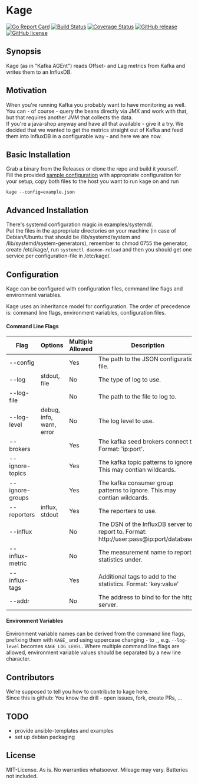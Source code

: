 # Kage

[![Go Report Card](https://goreportcard.com/badge/github.com/msales/kage)](https://goreportcard.com/report/github.com/msales/kage)
[![Build Status](https://travis-ci.org/msales/kage.svg?branch=master)](https://travis-ci.org/msales/kage)
[![Coverage Status](https://coveralls.io/repos/github/msales/kage/badge.svg?branch=master)](https://coveralls.io/github/msales/kage?branch=master)
[![GitHub release](https://img.shields.io/github/release/msales/kage.svg)](https://github.com/msales/kage/releases)
[![GitHub license](https://img.shields.io/badge/license-MIT-blue.svg)](https://raw.githubusercontent.com/msales/kage/master/LICENSE)

## Synopsis

Kage (as in "Kafka AGEnt") reads Offset- and Lag metrics from Kafka and writes them to an InfluxDB.

## Motivation

When you're running Kafka you probably want to have monitoring as well.  
You can - of course - query the beans directly via JMX and work with that, but that requires another JVM that collects the data.  
If you're a java-shop anyway and have all that available - give it a try.
We decided that we wanted to get the metrics straight out of Kafka and feed them into InfluxDB in a configurable way - and here we are now.

## Basic Installation

Grab a binary from the Releases or clone the repo and build it yourself.  
Fill the provided [sample configuration](example.json) with appropriate configuration for your setup, copy both files 
to the host you want to run kage on and run
```
kage --config=example.json

```

## Advanced Installation

There's systemd configuration magic in examples/systemd/.  
Put the files in the appropriate directories on your machine (in case of Debian/Ubuntu that should be /lib/systemd/system 
and /lib/systemd/system-generators), remember to chmod 0755 the generator, create /etc/kage/, run ```systemctl daemon-reload``` 
and then you should get one service per configuration-file in /etc/kage/.

## Configuration

Kage can be configured with configuration files, command line flags and environment variables. 

Kage uses an inheritance model for configuration. The order of precedence is: command line flags, 
environment variables, configuration files.
 
#### Command Line Flags

| Flag | Options | Multiple Allowed | Description |
| ---- | ------- | ---------------- | ----------- |
| --config | | Yes | The path to the JSON configuration file.  |
| --log | stdout, file | No | The type of log to use. |
| --log-file | | No | The path to the file to log to. |
| --log-level | debug, info, warn, error | No | The log level to use. |
| --brokers | | Yes | The kafka seed brokers connect to. Format: 'ip:port'. |
| --ignore-topics | | Yes | The kafka topic patterns to ignore. This may contian wildcards. |
| --ignore-groups | | Yes | The kafka consumer group patterns to ignore. This may contian wildcards. |
| --reporters | influx, stdout | Yes | The reporters to use. |
| --influx | | No | The DSN of the InfluxDB server to report to. Format: http://user:pass@ip:port/database'. |
| --influx-metric | | No | The measurement name to report statistics under. |
| --influx-tags | | Yes | Additional tags to add to the statistics. Format: 'key:value' |
| --addr | | No | The address to bind to for the http server. |

#### Environment Variables

Environment variable names can be derived from the command line flags, prefixing them with ```KAGE_```
and using uppercase changing - to _, e.g. ```--log-level``` becomes ```KAGE_LOG_LEVEL```.
Where multiple command line flags are allowed, environment variable values should be separated by a new line character.

## Contributors

We're supposed to tell you how to contribute to kage here.  
Since this is github: You know the drill - open issues, fork, create PRs, ...

## TODO

 * provide ansible-templates and examples
 * set up debian packaging

## License

MIT-License. As is. No warranties whatsoever. Mileage may vary. Batteries not included.

